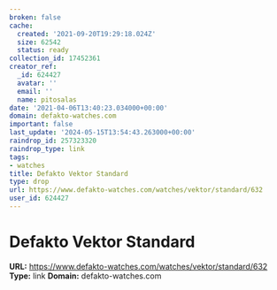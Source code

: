 ```yaml
---
broken: false
cache:
  created: '2021-09-20T19:29:18.024Z'
  size: 62542
  status: ready
collection_id: 17452361
creator_ref:
  _id: 624427
  avatar: ''
  email: ''
  name: pitosalas
date: '2021-04-06T13:40:23.034000+00:00'
domain: defakto-watches.com
important: false
last_update: '2024-05-15T13:54:43.263000+00:00'
raindrop_id: 257323320
raindrop_type: link
tags:
- watches
title: Defakto Vektor Standard
type: drop
url: https://www.defakto-watches.com/watches/vektor/standard/632
user_id: 624427
---
```


# Defakto Vektor Standard

**URL:** https://www.defakto-watches.com/watches/vektor/standard/632
**Type:** link
**Domain:** defakto-watches.com
